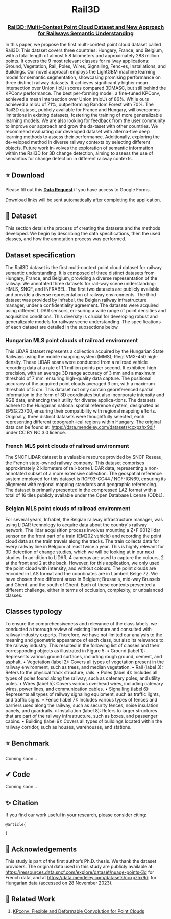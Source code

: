 <h1 align="center"> <p> Rail3D </p></h1>
<h3 align="center">
<a href="" target="_blank">Rail3D: Multi-Context Point Cloud Dataset and New Approach for Railways Semantic Understanding</a>
</h3>

In this paper, we propose the first multi-context point cloud dataset called Rail3D. This dataset covers three countries: Hungary, France, and Belgium, with a total length of almost 5.8 kilometers and approximately 288 million points. It covers the 9 most relevant classes for railway applications: Ground, Vegetation, Rail, Poles, Wires, Signalling, Fenc-es, Installations, and Buildings. Our novel approach employs the LightGBM machine learning model for semantic segmentation, showcasing promising performance on three distinct railway datasets. It achieves significantly higher mean Intersection over Union (IoU) scores compared 3DMASC, but still behind the KPConv performance. The best per-forming model, a fine-tuned KPConv, achieved a mean Intersection over Union (mIoU) of 86%. While ours achieved a mIoU of 71%, outperforming Random Forest with 70%. The Rail3D dataset, publicly available for France and Hungary, will overcomes limitations in existing datasets, fostering the training of more generalizable learning models. We are also looking for feedback from the user community to improve our approach and grow the da-taset with other countries. We recommend evaluating our developed dataset with alterna-tive deep learning methods to assess their performance. Additionally, exploring the de-veloped method in diverse railway contexts by selecting different objects. Future work in-volves the exploration of semantic information within the Rail3D for 3D change detection, aiming to assess the use of semantics for change detection in different railway contexts.

## ⭐ Download

Please fill out this [**Data Request**](https://forms.gle/2iLWQQhhyRfzGrgq5) if you have access to Google Forms. 

Download links will be sent automatically after completing the application.

## 📌 Dataset

This section details the process of creating the datasets and the methods developed. We begin by describing the data specifications, then the used classes, and how the annotation process was performed.
## Dataset specification
The Rail3D dataset is the first multi-context point cloud dataset for railway semantic understanding. It is composed of three distinct datasets from Hungary, France, and Belgium, providing a diverse representation of the railway. We annotated three datasets for rail-way scene understanding: HMLS, SNCF, and INFRABEL. The first two datasets are publicly available and provide a diverse representation of railway environments. The third dataset was provided by Infrabel, the Belgian railway infrastructure manager, under a confidentiality agreement. The datasets were acquired using different LiDAR sensors, en-suring a wide range of point densities and acquisition conditions. This diversity is crucial for developing robust and generalizable models for railway scene understanding. The specifications of each dataset are detailed in the subsections below.
### Hungarian MLS point clouds of railroad environment
This LiDAR dataset represents a collection acquired by the Hungarian State Railways using the mobile mapping system (MMS); Riegl VMX-450 high-density. These LiDAR scans were conducted from a railroad vehicle recording data at a rate of 1.1 million points per second. It exhibited high precision, with an average 3D range accuracy of 3 mm and a maximum threshold of 7 mm, ensuring high-quality data capture. The positional accuracy of the acquired point clouds averaged 3 cm, with a maximum threshold of 5 cm. This dataset not only contain georeferenced spatial information in the form of 3D coordinates but also incorporate intensity and RGB data, enhancing their utility for diverse applica-tions. The datasets adhere to the Hungarian national spatial reference system, designated as EPSG:23700, ensuring their compatibility with regional mapping efforts. Originally, three distinct datasets were thoughtfully selected, each representing different topograph-ical regions within Hungary. The original data can be found at: https://data.mendeley.com/datasets/ccxpzhx9dj/ under CC BY NC 3.0 licence.  

### French MLS point clouds of railroad environment
The SNCF LiDAR dataset is a valuable resource provided by SNCF Reseau, the French state-owned railway company. This dataset comprises approximately 2 kilometers of rail-borne LiDAR data, representing a non-annotated subset of a more extensive collection. The geospatial reference system employed for this dataset is RGF93-CC44 / NGF-IGN69, ensuring its alignment with regional mapping standards and geographic referencing. The dataset is primarily presented in the compressed LAZ format with a total of 16 tiles publicly available under the Open Database License (ODbL). 


### Belgian MLS point clouds of railroad environment
For several years, Infrabel, the Belgian railway infrastructure manager, was using LiDAR technology to acquire data about the country's railway network. The lidar acquisition process involves mounting a Z+F 9012 lidar sensor on the front part of a train (EM202 vehicle) and recording the point cloud data as the train travels along the tracks. The train collects data for every railway line in Belgium at least twice a year. This is highly relevant for 3D detection of change studies, which we will be looking at in our next studies. In ad-dition to LiDAR, 4 cameras are used to capture the colours, 2 at the front and 2 at the back. However, for this application, we only used the point cloud with intensity, and without colours. The point clouds are encoded in LAS format and the coordinates are in Lambert Belge 72. We have chosen three different areas in Belgium; Brussels, mid-way Brussels and Ghent, and the south of Ghent. Each of these contexts presented a different challenge, either in terms of occlusion, complexity, or unbalanced classes. 

## Classes typology
To ensure the comprehensiveness and relevance of the class labels, we conducted a thorough review of existing literature and consulted with railway industry experts. Therefore, we have not limited our analysis to the meaning and geometric appearance of each class, but also its relevance to the railway industry. This resulted in the following list of classes and their corresponding objects as illustrated in Figure 5:
•	Ground (label 1): Represents various ground surfaces, including rough ground, cement, and asphalt.
•	Vegetation (label 2): Covers all types of vegetation present in the railway environment, such as trees, and median vegetation.
•	Rail (label 3): Refers to the physical track structure; rails.
•	Poles (label 4): Includes all types of poles found along the railway, such as catenary poles, and utility poles.
•	Wires (label 5): Covers various overhead wires, including catenary wires, power lines, and communication cables.
•	Signalling (label 6): Represents all types of railway signaling equipment, such as traffic lights, and traffic signs.
•	Fence (label 7): Includes various types of fences and barriers used along the railway, such as security fences, noise insulation panels, and guardrails. 
•	Installation (label 8): Refers to larger structures that are part of the railway infrastructure, such as boxes, and passenger cabins. 
•	Building (label 9): Covers all types of buildings located within the railway corridor, such as houses, warehouses, and stations.


## ⭐ Benchmark

Coming soon...

## ✔ Code

Coming soon...

## ✨ Citation

If you find our work useful in your research, please consider citing:

```
@article{

}
```
## 🙌 Acknowledgements

This study is part of the first author’s Ph.D. thesis. We thank the dataset providers. The original data used in this study are publicly available at: https://ressources.data.sncf.com/explore/dataset/nuage-points-3d for French data, and at https://data.mendeley.com/datasets/ccxpzhx9dj for Hungarian data (accessed on 28 November 2023).

## 🤝 Related Work

1. [KPconv: Flexible and Deformable Convolution for Point Clouds](https://github.com/HuguesTHOMAS/KPConv)




